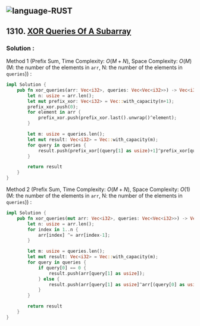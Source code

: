 ![language-RUST](https://img.shields.io/badge/RUST-8d4004?style=for-the-badge&logo=RUST)
---

## 1310. [XOR Queries Of A Subarray](https://leetcode.com/problems/xor-queries-of-a-subarray)

### Solution :

Method 1 (Prefix Sum, Time Complexity: $O(M+N)$, Space Complexity: $O(M)$ (M: the number of the elements in `arr`, N: the number of the elements in `queries`)) :
```rust
impl Solution {
    pub fn xor_queries(arr: Vec<i32>, queries: Vec<Vec<i32>>) -> Vec<i32> {
        let n: usize = arr.len();
        let mut prefix_xor: Vec<i32> = Vec::with_capacity(n+1);
        prefix_xor.push(0);
        for element in arr {
            prefix_xor.push(prefix_xor.last().unwrap()^element);
        }

        let m: usize = queries.len();
        let mut result: Vec<i32> = Vec::with_capacity(m);
        for query in queries {
            result.push(prefix_xor[(query[1] as usize)+1]^prefix_xor[query[0] as usize]);
        }

        return result
    }
}
```

Method 2 (Prefix Sum, Time Complexity: $O(M+N)$, Space Complexity: $O(1)$ (M: the number of the elements in `arr`, N: the number of the elements in `queries`)) :
```rust
impl Solution {
    pub fn xor_queries(mut arr: Vec<i32>, queries: Vec<Vec<i32>>) -> Vec<i32> {
        let n: usize = arr.len();
        for index in 1..n {
            arr[index] ^= arr[index-1];
        }

        let m: usize = queries.len();
        let mut result: Vec<i32> = Vec::with_capacity(m);
        for query in queries {
            if query[0] == 0 {
                result.push(arr[query[1] as usize]);
            } else {
                result.push(arr[query[1] as usize]^arr[(query[0] as usize)-1]);
            }
        }

        return result
    }
}
```
